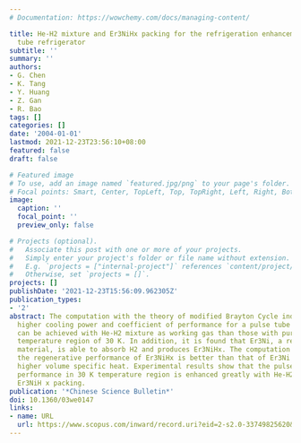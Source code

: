 ```yaml
---
# Documentation: https://wowchemy.com/docs/managing-content/

title: He-H2 mixture and Er3NiHx packing for the refrigeration enhancement of pulse
  tube refrigerator
subtitle: ''
summary: ''
authors:
- G. Chen
- K. Tang
- Y. Huang
- Z. Gan
- R. Bao
tags: []
categories: []
date: '2004-01-01'
lastmod: 2021-12-23T23:56:10+08:00
featured: false
draft: false

# Featured image
# To use, add an image named `featured.jpg/png` to your page's folder.
# Focal points: Smart, Center, TopLeft, Top, TopRight, Left, Right, BottomLeft, Bottom, BottomRight.
image:
  caption: ''
  focal_point: ''
  preview_only: false

# Projects (optional).
#   Associate this post with one or more of your projects.
#   Simply enter your project's folder or file name without extension.
#   E.g. `projects = ["internal-project"]` references `content/project/deep-learning/index.md`.
#   Otherwise, set `projects = []`.
projects: []
publishDate: '2021-12-23T15:56:09.962305Z'
publication_types:
- '2'
abstract: The computation with the theory of modified Brayton Cycle indicates that
  higher cooling power and coefficient of performance for a pulse tube refrigerator
  can be achieved with He-H2 mixture as working gas than those with pure He in the
  temperature region of 30 K. In addition, it is found that Er3Ni, a regenerative
  material, is able to absorb H2 and produces Er3NiHx. The computation presents that
  the regenerative performance of Er3NiHx is better than that of Er3Ni due to its
  higher volume specific heat. Experimental results show that the pulse tube refrigeration
  performance in 30 K temperature region is enhanced greatly with He-H2 mixture and
  Er3NiH x packing.
publication: '*Chinese Science Bulletin*'
doi: 10.1360/03we0147
links:
- name: URL
  url: https://www.scopus.com/inward/record.uri?eid=2-s2.0-33749825620&doi=10.1360%2f03we0147&partnerID=40&md5=5ca2c30a8bc546601bb759ec40219ad3
---
```

